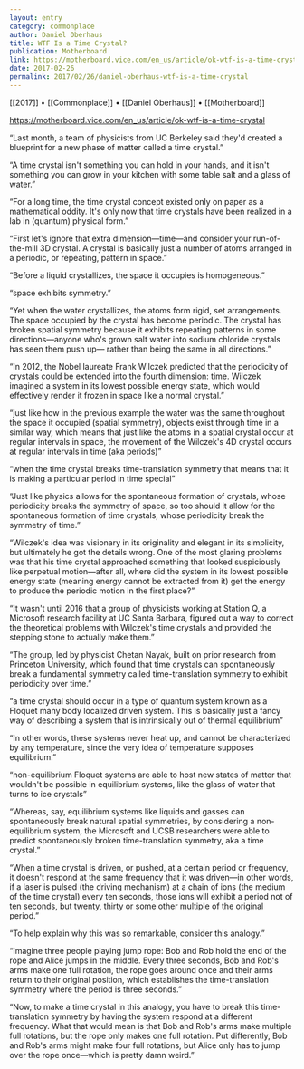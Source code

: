 ```yaml
---
layout: entry
category: commonplace
author: Daniel Oberhaus
title: WTF Is a Time Crystal?
publication: Motherboard
link: https://motherboard.vice.com/en_us/article/ok-wtf-is-a-time-crystal
date: 2017-02-26
permalink: 2017/02/26/daniel-oberhaus-wtf-is-a-time-crystal
---
```


[[2017]] • [[Commonplace]] • [[Daniel Oberhaus]] • [[Motherboard]] 

https://motherboard.vice.com/en_us/article/ok-wtf-is-a-time-crystal

“Last month, a team of physicists from UC Berkeley said they'd created a blueprint for a new phase of matter called a time crystal.”

“A time crystal isn't something you can hold in your hands, and it isn't something you can grow in your kitchen with some table salt and a glass of water.”

“For a long time, the time crystal concept existed only on paper as a mathematical oddity. It's only now that time crystals have been realized in a lab in (quantum) physical form.”

“First let's ignore that extra dimension—time—and consider your run-of-the-mill 3D crystal. A crystal is basically just a number of atoms arranged in a periodic, or repeating, pattern in space.”

“Before a liquid crystallizes, the space it occupies is homogeneous.”

“space exhibits symmetry.”

“Yet when the water crystallizes, the atoms form rigid, set arrangements. The space occupied by the crystal has become periodic. The crystal has broken spatial symmetry because it exhibits repeating patterns in some directions—anyone who's grown salt water into sodium chloride crystals has seen them push up— rather than being the same in all directions.”

“In 2012, the Nobel laureate Frank Wilczek predicted that the periodicity of crystals could be extended into the fourth dimension: time. Wilczek imagined a system in its lowest possible energy state, which would effectively render it frozen in space like a normal crystal.”

“just like how in the previous example the water was the same throughout the space it occupied (spatial symmetry), objects exist through time in a similar way, which means that just like the atoms in a spatial crystal occur at regular intervals in space, the movement of the Wilczek's 4D crystal occurs at regular intervals in time (aka periods)”

“when the time crystal breaks time-translation symmetry that means that it is making a particular period in time special”

“Just like physics allows for the spontaneous formation of crystals, whose periodicity breaks the symmetry of space, so too should it allow for the spontaneous formation of time crystals, whose periodicity break the symmetry of time.”

“Wilczek's idea was visionary in its originality and elegant in its simplicity, but ultimately he got the details wrong. One of the most glaring problems was that his time crystal approached something that looked suspiciously like perpetual motion—after all, where did the system in its lowest possible energy state (meaning energy cannot be extracted from it) get the energy to produce the periodic motion in the first place?”

“It wasn't until 2016 that a group of physicists working at Station Q, a Microsoft research facility at UC Santa Barbara, figured out a way to correct the theoretical problems with Wilczek's time crystals and provided the stepping stone to actually make them.”

“The group, led by physicist Chetan Nayak, built on prior research from Princeton University, which found that time crystals can spontaneously break a fundamental symmetry called time-translation symmetry to exhibit periodicity over time.”

“a time crystal should occur in a type of quantum system known as a Floquet many body localized driven system. This is basically just a fancy way of describing a system that is intrinsically out of thermal equilibrium”

“In other words, these systems never heat up, and cannot be characterized by any temperature, since the very idea of temperature supposes equilibrium.”

“non-equilibrium Floquet systems are able to host new states of matter that wouldn't be possible in equilibrium systems, like the glass of water that turns to ice crystals”

“Whereas, say, equilibrium systems like liquids and gasses can spontaneously break natural spatial symmetries, by considering a non-equilibrium system, the Microsoft and UCSB researchers were able to predict spontaneously broken time-translation symmetry, aka a time crystal.”

“When a time crystal is driven, or pushed, at a certain period or frequency, it doesn't respond at the same frequency that it was driven—in other words, if a laser is pulsed (the driving mechanism) at a chain of ions (the medium of the time crystal) every ten seconds, those ions will exhibit a period not of ten seconds, but twenty, thirty or some other multiple of the original period.”

“To help explain why this was so remarkable, consider this analogy.”

“Imagine three people playing jump rope: Bob and Rob hold the end of the rope and Alice jumps in the middle. Every three seconds, Bob and Rob's arms make one full rotation, the rope goes around once and their arms return to their original position, which establishes the time-translation symmetry where the period is three seconds.”

“Now, to make a time crystal in this analogy, you have to break this time-translation symmetry by having the system respond at a different frequency. What that would mean is that Bob and Rob's arms make multiple full rotations, but the rope only makes one full rotation. Put differently, Bob and Rob's arms might make four full rotations, but Alice only has to jump over the rope once—which is pretty damn weird.”

